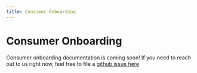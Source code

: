 ```yaml
---
title: Consumer Onboarding
---
```


# Consumer Onboarding

Consumer onboarding documentation is coming soon! If you need to reach out to us right now, feel free to file a [github issue here](https://github.com/department-of-veterans-affairs/ves-event-bus-apps)